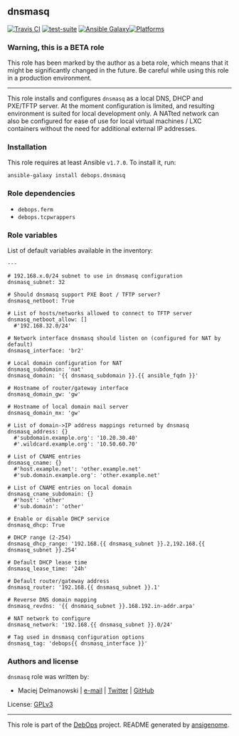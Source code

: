 ## dnsmasq

[![Travis CI](https://secure.travis-ci.org/debops/ansible-dnsmasq.png)](http://travis-ci.org/debops/ansible-dnsmasq) [![test-suite](http://img.shields.io/badge/test--suite-ansible--dnsmasq-blue.svg)](https://github.com/debops/test-suite/tree/master/ansible-dnsmasq/) [![Ansible Galaxy](http://img.shields.io/badge/galaxy-debops.dnsmasq-660198.svg)](https://galaxy.ansible.com/list#/roles/1561)[![Platforms](http://img.shields.io/badge/platforms-debian%20|%20ubuntu-lightgrey.svg)](#)

### Warning, this is a BETA role

This role has been marked by the author as a beta role, which means that it
might be significantly changed in the future. Be careful while using this role
in a production environment.

***
This role installs and configures `dnsmasq` as a local DNS, DHCP and
PXE/TFTP server. At the moment configuration is limited, and resulting
environment is suited for local development only. A NATted network can also
be configured for ease of use for local virtual machines / LXC containers
without the need for additional external IP addresses.


### Installation

This role requires at least Ansible `v1.7.0`. To install it, run:

    ansible-galaxy install debops.dnsmasq



### Role dependencies

- `debops.ferm`
- `debops.tcpwrappers`



### Role variables

List of default variables available in the inventory:

    ---
    
    # 192.168.x.0/24 subnet to use in dnsmasq configuration
    dnsmasq_subnet: 32
    
    # Should dnsmasq support PXE Boot / TFTP server?
    dnsmasq_netboot: True
    
    # List of hosts/networks allowed to connect to TFTP server
    dnsmasq_netboot_allow: []
      #'192.168.32.0/24'
    
    # Network interface dnsmasq should listen on (configured for NAT by default)
    dnsmasq_interface: 'br2'
    
    # Local domain configuration for NAT
    dnsmasq_subdomain: 'nat'
    dnsmasq_domain: '{{ dnsmasq_subdomain }}.{{ ansible_fqdn }}'
    
    # Hostname of router/gateway interface
    dnsmasq_domain_gw: 'gw'
    
    # Hostname of local domain mail server
    dnsmasq_domain_mx: 'gw'
    
    # List of domain->IP address mappings returned by dnsmasq
    dnsmasq_address: {}
      #'subdomain.example.org': '10.20.30.40'
      #'.wildcard.example.org': '10.50.60.70'
    
    # List of CNAME entries
    dnsmasq_cname: {}
      #'host.example.net': 'other.example.net'
      #'sub.domain.example.org': 'other.example.net'
    
    # List of CNAME entries on local domain
    dnsmasq_cname_subdomain: {}
      #'host': 'other'
      #'sub.domain': 'other'
    
    # Enable or disable DHCP service
    dnsmasq_dhcp: True
    
    # DHCP range (2-254)
    dnsmasq_dhcp_range: '192.168.{{ dnsmasq_subnet }}.2,192.168.{{ dnsmasq_subnet }}.254'
    
    # Default DHCP lease time
    dnsmasq_lease_time: '24h'
    
    # Default router/gateway address
    dnsmasq_router: '192.168.{{ dnsmasq_subnet }}.1'
    
    # Reverse DNS domain mapping
    dnsmasq_revdns: '{{ dnsmasq_subnet }}.168.192.in-addr.arpa'
    
    # NAT network to configure
    dnsmasq_network: '192.168.{{ dnsmasq_subnet }}.0/24'
    
    # Tag used in dnsmasq configuration options
    dnsmasq_tag: 'debops{{ dnsmasq_interface }}'




### Authors and license

`dnsmasq` role was written by:

- Maciej Delmanowski | [e-mail](mailto:drybjed@gmail.com) | [Twitter](https://twitter.com/drybjed) | [GitHub](https://github.com/drybjed)

License: [GPLv3](https://tldrlegal.com/license/gnu-general-public-license-v3-(gpl-3))

***

This role is part of the [DebOps](http://debops.org/) project. README generated by [ansigenome](https://github.com/nickjj/ansigenome/).
